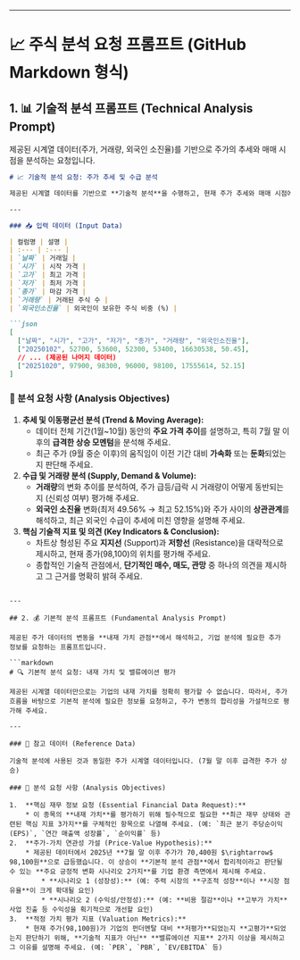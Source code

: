 -----

# 📈 주식 분석 요청 프롬프트 (GitHub Markdown 형식)

## 1\. 📊 기술적 분석 프롬프트 (Technical Analysis Prompt)

제공된 시계열 데이터(주가, 거래량, 외국인 소진율)를 기반으로 주가의 추세와 매매 시점을 분석하는 요청입니다.

````markdown
# 📈 기술적 분석 요청: 주가 추세 및 수급 분석

제공된 시계열 데이터를 기반으로 **기술적 분석**을 수행하고, 현재 주가 추세와 매매 시점에 대한 구체적인 의견을 제시해 주세요.

---

### 📥 입력 데이터 (Input Data)

| 컬럼명 | 설명 |
| :--- | :--- |
| `날짜` | 거래일 |
| `시가` | 시작 가격 |
| `고가` | 최고 가격 |
| `저가` | 최저 가격 |
| `종가` | 마감 가격 |
| `거래량` | 거래된 주식 수 |
| `외국인소진율` | 외국인이 보유한 주식 비중 (%) |

```json
[
  ["날짜", "시가", "고가", "저가", "종가", "거래량", "외국인소진율"],
  ["20250102", 52700, 53600, 52300, 53400, 16630538, 50.45],
  // ... (제공된 나머지 데이터)
  ["20251020", 97900, 98300, 96000, 98100, 17555614, 52.15]
]
````

### 🔎 분석 요청 사항 (Analysis Objectives)

1.  **추세 및 이동평균선 분석 (Trend & Moving Average):**
      * 데이터 전체 기간(1월\~10월) 동안의 **주요 가격 추이**를 설명하고, 특히 7월 말 이후의 **급격한 상승 모멘텀**을 분석해 주세요.
      * 최근 주가 (9월 중순 이후)의 움직임이 이전 기간 대비 **가속화** 또는 **둔화**되었는지 판단해 주세요.
2.  **수급 및 거래량 분석 (Supply, Demand & Volume):**
      * **거래량**의 변화 추이를 분석하여, 주가 급등/급락 시 거래량이 어떻게 동반되는지 (신뢰성 여부) 평가해 주세요.
      * **외국인 소진율** 변화(최저 49.56% $\rightarrow$ 최고 52.15%)와 주가 사이의 **상관관계**를 해석하고, 최근 외국인 수급이 추세에 미친 영향을 설명해 주세요.
3.  **핵심 기술적 지표 및 의견 (Key Indicators & Conclusion):**
      * 차트상 형성된 주요 **지지선** (Support)과 **저항선** (Resistance)을 대략적으로 제시하고, 현재 종가(98,100)의 위치를 평가해 주세요.
      * 종합적인 기술적 관점에서, **단기적인 매수, 매도, 관망** 중 하나의 의견을 제시하고 그 근거를 명확히 밝혀 주세요.

<!-- end list -->

````

---

## 2. 💰 기본적 분석 프롬프트 (Fundamental Analysis Prompt)

제공된 주가 데이터의 변동을 **내재 가치 관점**에서 해석하고, 기업 분석에 필요한 추가 정보를 요청하는 프롬프트입니다.

```markdown
# 🔍 기본적 분석 요청: 내재 가치 및 밸류에이션 평가

제공된 시계열 데이터만으로는 기업의 내재 가치를 정확히 평가할 수 없습니다. 따라서, 주가 흐름을 바탕으로 기본적 분석에 필요한 정보를 요청하고, 주가 변동의 합리성을 가설적으로 평가해 주세요.

---

### 📌 참고 데이터 (Reference Data)

기술적 분석에 사용된 것과 동일한 주가 시계열 데이터입니다. (7월 말 이후 급격한 주가 상승)

### 🔎 분석 요청 사항 (Analysis Objectives)

1.  **핵심 재무 정보 요청 (Essential Financial Data Request):**
    * 이 종목의 **내재 가치**를 평가하기 위해 필수적으로 필요한 **최근 재무 상태와 관련된 핵심 지표 3가지**를 구체적인 항목으로 나열해 주세요. (예: `최근 분기 주당순이익(EPS)`, `연간 매출액 성장률`, `순이익률` 등)
2.  **주가-가치 연관성 가설 (Price-Value Hypothesis):**
    * 제공된 데이터에서 2025년 **7월 말 이후 주가가 70,400원 $\rightarrow$ 98,100원**으로 급등했습니다. 이 상승이 **기본적 분석 관점**에서 합리적이라고 판단될 수 있는 **주요 긍정적 변화 시나리오 2가지**를 기업 환경 측면에서 제시해 주세요.
        * **시나리오 1 (성장성):** (예: 주력 시장의 **구조적 성장**이나 **시장 점유율**이 크게 확대될 요인)
        * **시나리오 2 (수익성/안정성):** (예: **비용 절감**이나 **고부가 가치** 사업 진출 등 수익성을 획기적으로 개선할 요인)
3.  **적정 가치 평가 지표 (Valuation Metrics):**
    * 현재 주가(98,100원)가 기업의 펀더멘탈 대비 **저평가**되었는지 **고평가**되었는지 판단하기 위해, **기술적 지표가 아닌** **밸류에이션 지표** 2가지 이상을 제시하고 그 이유를 설명해 주세요. (예: `PER`, `PBR`, `EV/EBITDA` 등)
````